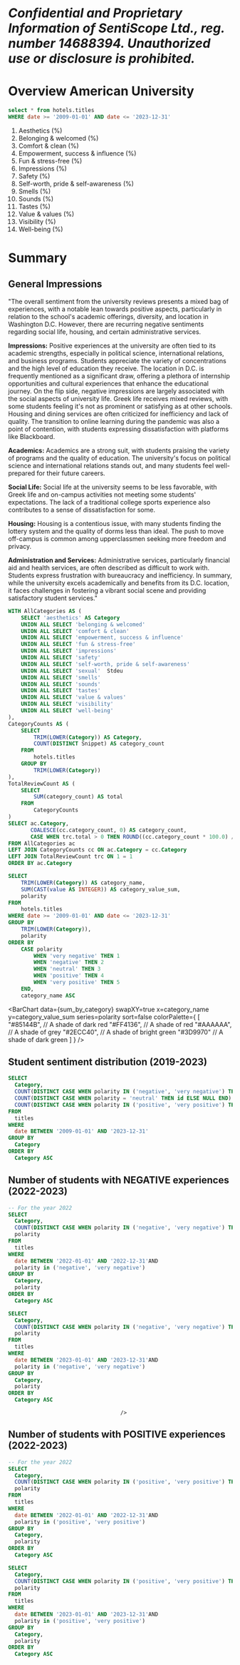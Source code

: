 # *Confidential and Proprietary Information of SentiScope Ltd., reg. number 14688394. Unauthorized use or disclosure is prohibited.*


# Overview American University


 ```sql titles
 select * from hotels.titles 
 WHERE date >= '2009-01-01' AND date <= '2023-12-31'
 ```


1. Aesthetics (<Value data={category_propositions} column=percentage row=0/>%)
2. Belonging & welcomed (<Value data={category_propositions} column=percentage row=1/>%)
3. Comfort & clean (<Value data={category_propositions} column=percentage row=2/>%)
4. Empowerment, success & influence (<Value data={category_propositions} column=percentage row=3/>%)
5. Fun & stress-free (<Value data={category_propositions} column=percentage row=4/>%)
6. Impressions (<Value data={category_propositions} column=percentage row=5/>%)
7. Safety (<Value data={category_propositions} column=percentage row=6/>%)
8. Self-worth, pride & self-awareness (<Value data={category_propositions} column=percentage row=7/>%)
9. Smells (<Value data={category_propositions} column=percentage row=8/>%)
10. Sounds (<Value data={category_propositions} column=percentage row=9/>%)
11. Tastes (<Value data={category_propositions} column=percentage row=10/>%)
12. Value & values (<Value data={category_propositions} column=percentage row=11/>%)
13. Visibility (<Value data={category_propositions} column=percentage row=12/>%)
14. Well-being (<Value data={category_propositions} column=percentage row=13/>%)

# Summary

## General Impressions
&quot;The overall sentiment from the university reviews presents a mixed bag of experiences, with a
notable lean towards positive aspects, particularly in relation to the school&#39;s academic offerings,
diversity, and location in Washington D.C. However, there are recurring negative sentiments
regarding social life, housing, and certain administrative services.

**Impressions:**
Positive experiences at the university are often tied to its academic strengths, especially in political
science, international relations, and business programs. Students appreciate the variety of
concentrations and the high level of education they receive. The location in D.C. is frequently
mentioned as a significant draw, offering a plethora of internship opportunities and cultural
experiences that enhance the educational journey.
On the flip side, negative impressions are largely associated with the social aspects of university life.
Greek life receives mixed reviews, with some students feeling it&#39;s not as prominent or satisfying as at
other schools. Housing and dining services are often criticized for inefficiency and lack of quality. The
transition to online learning during the pandemic was also a point of contention, with students
expressing dissatisfaction with platforms like Blackboard.

**Academics:**
Academics are a strong suit, with students praising the variety of programs and the quality of
education. The university&#39;s focus on political science and international relations stands out, and
many students feel well-prepared for their future careers.

**Social Life:**
Social life at the university seems to be less favorable, with Greek life and on-campus activities not
meeting some students&#39; expectations. The lack of a traditional college sports experience also
contributes to a sense of dissatisfaction for some.

**Housing:**
Housing is a contentious issue, with many students finding the lottery system and the quality of
dorms less than ideal. The push to move off-campus is common among upperclassmen seeking more
freedom and privacy.

**Administration and Services:**
Administrative services, particularly financial aid and health services, are often described as difficult
to work with. Students express frustration with bureaucracy and inefficiency.
In summary, while the university excels academically and benefits from its D.C. location, it faces
challenges in fostering a vibrant social scene and providing satisfactory student services.&quot;


```sql category_propositions
WITH AllCategories AS (
    SELECT 'aesthetics' AS Category
    UNION ALL SELECT 'belonging & welcomed'
    UNION ALL SELECT 'comfort & clean'
    UNION ALL SELECT 'empowerment, success & influence'
    UNION ALL SELECT 'fun & stress-free'
    UNION ALL SELECT 'impressions'
    UNION ALL SELECT 'safety'
    UNION ALL SELECT 'self-worth, pride & self-awareness'
    UNION ALL SELECT 'sexual'  Stdeu
    UNION ALL SELECT 'smells'
    UNION ALL SELECT 'sounds'
    UNION ALL SELECT 'tastes'
    UNION ALL SELECT 'value & values'
    UNION ALL SELECT 'visibility'
    UNION ALL SELECT 'well-being'
),
CategoryCounts AS (
    SELECT
        TRIM(LOWER(Category)) AS Category,
        COUNT(DISTINCT Snippet) AS category_count
    FROM
        hotels.titles
    GROUP BY
        TRIM(LOWER(Category))
),
TotalReviewCount AS (
    SELECT
        SUM(category_count) AS total
    FROM
        CategoryCounts
)
SELECT ac.Category,
       COALESCE(cc.category_count, 0) AS category_count,
       CASE WHEN trc.total > 0 THEN ROUND((cc.category_count * 100.0) / trc.total, 2) ELSE 0 END AS percentage
FROM AllCategories ac
LEFT JOIN CategoryCounts cc ON ac.Category = cc.Category
LEFT JOIN TotalReviewCount trc ON 1 = 1
ORDER BY ac.Category


```


```sql sum_by_category
SELECT
    TRIM(LOWER(Category)) AS category_name,
    SUM(CAST(value AS INTEGER)) AS category_value_sum,
    polarity
FROM
    hotels.titles
WHERE date >= '2009-01-01' AND date <= '2023-12-31'
GROUP BY
    TRIM(LOWER(Category)),
    polarity
ORDER BY
    CASE polarity
        WHEN 'very negative' THEN 1
        WHEN 'negative' THEN 2
        WHEN 'neutral' THEN 3
        WHEN 'positive' THEN 4
        WHEN 'very positive' THEN 5
    END,
    category_name ASC
```

<BarChart 
    data={sum_by_category} 
    swapXY=true 
    x=category_name 
    y=category_value_sum 
    series=polarity
    sort=false
    colorPalette={
        [
        "#85144B", // A shade of dark red
        "#FF4136", // A shade of red
        "#AAAAAA", // A shade of grey
        "#2ECC40", // A shade of bright green
        "#3D9970"  // A shade of dark green
        ]
    }
/>

## Student sentiment distribution (2019-2023)
```sql sum_by_polarity
SELECT
  Category,
  COUNT(DISTINCT CASE WHEN polarity IN ('negative', 'very negative') THEN id ELSE NULL END) AS Negative,
  COUNT(DISTINCT CASE WHEN polarity = 'neutral' THEN id ELSE NULL END) AS Neutral,
  COUNT(DISTINCT CASE WHEN polarity IN ('positive', 'very positive') THEN id ELSE NULL END) AS Positive
FROM
  titles
WHERE
  date BETWEEN '2009-01-01' AND '2023-12-31'
GROUP BY
  Category
ORDER BY 
  Category ASC

```

<DataTable data={sum_by_polarity} rows={20}>
    <Column id="Category" title="Category" />
    <Column id="Negative" title="Negative" contentType=colorscale scaleColor=red/>
    <Column id="Neutral" title="Neutral" contentType=colorscale scaleColor=grey/>
    <Column id="Positive" title="Positive" contentType=colorscale scaleColor=green/>
</DataTable>

## Number of students with NEGATIVE experiences (2022-2023)
```sql negative_reviews_2022
-- For the year 2022
SELECT
  Category,
  COUNT(DISTINCT CASE WHEN polarity IN ('negative', 'very negative') THEN id ELSE NULL END) AS negative_count,
  polarity
FROM
  titles
WHERE
  date BETWEEN '2022-01-01' AND '2022-12-31'AND
  polarity in ('negative', 'very negative')
GROUP BY
  Category,
  polarity
ORDER BY 
  Category ASC
```

```sql negative_reviews_2023
SELECT
  Category,
  COUNT(DISTINCT CASE WHEN polarity IN ('negative', 'very negative') THEN id ELSE NULL END) AS negative_count,
  polarity
FROM
  titles
WHERE
  date BETWEEN '2023-01-01' AND '2023-12-31'AND
  polarity in ('negative', 'very negative')
GROUP BY
  Category,
  polarity
ORDER BY 
  Category ASC
```

<div style="display: flex; justify-content: space-between;">
  <div style="width: 50%;">
    <!-- Table for 2022 -->
    <BarChart 
        data={negative_reviews_2022} 
        swapXY=true 
        x=Category
        y=negative_count 
        series=polarity
        sort=false
        title=2022
        colorPalette={
        [
        '#FF4136',      // A shade of red
        '#85144B'  // A shade of dark red
        ]
    }
    />
  </div>
  <div style="width: 50%;">
    <!-- Table for 2023 -->
    <BarChart 
        data={negative_reviews_2023} 
        swapXY=true 
        x=Category
        y=negative_count 
        series=polarity
        sort=false
        title=2023
        colorPalette={
        [
        '#FF4136',      // A shade of red
        '#85144B'  // A shade of dark red
        ]
    }
        
    />
  </div>
</div>

## Number of students with POSITIVE experiences (2022-2023)
```sql positive_reviews_2022
-- For the year 2022
SELECT
  Category,
  COUNT(DISTINCT CASE WHEN polarity IN ('positive', 'very positive') THEN id ELSE NULL END) AS positive_count,
  polarity
FROM
  titles
WHERE
  date BETWEEN '2022-01-01' AND '2022-12-31'AND
  polarity in ('positive', 'very positive')
GROUP BY
  Category,
  polarity
ORDER BY 
  Category ASC
```

```sql positive_reviews_2023
SELECT
  Category,
  COUNT(DISTINCT CASE WHEN polarity IN ('positive', 'very positive') THEN id ELSE NULL END) AS positive_count,
  polarity
FROM
  titles
WHERE
  date BETWEEN '2023-01-01' AND '2023-12-31'AND
  polarity in ('positive', 'very positive')
GROUP BY
  Category,
  polarity
ORDER BY 
  Category ASC
```

<div style="display: flex; justify-content: space-between;">
  <div style="width: 50%;">
    <!-- Table for 2022 -->
    <BarChart 
        data={positive_reviews_2022} 
        swapXY=true 
        x=Category
        y=positive_count 
        series=polarity
        sort=false
        title=2022
        colorPalette={
        [
        '#3D9970',  // A shade of dark green
        '#2ECC40',      // A shade of bright green
        ]
    }
    />
  </div>
  <div style="width: 50%;">
    <!-- Table for 2023 -->
    <BarChart 
        data={positive_reviews_2023} 
        swapXY=true 
        x=Category
        y=positive_count 
        series=polarity
        sort=false
        title=2023
        colorPalette={
        [
        '#3D9970',  // A shade of dark green
        '#2ECC40',      // A shade of bright green
        ]
    }
    />
  </div>
</div>

